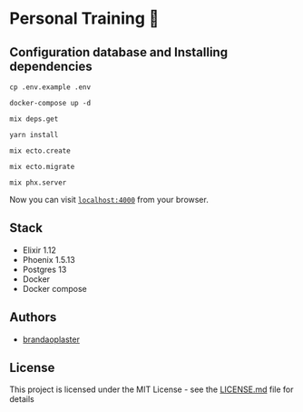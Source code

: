 # Personal Training :muscle:

## Configuration database and Installing dependencies

```
cp .env.example .env
```

```
docker-compose up -d
```

```
mix deps.get
```

```
yarn install
```

```
mix ecto.create
```

```
mix ecto.migrate
```

```
mix phx.server
```

Now you can visit [`localhost:4000`](http://localhost:4000) from your browser.

## Stack
 - Elixir 1.12
 - Phoenix 1.5.13
 - Postgres 13
 - Docker
 - Docker compose

## Authors

- [brandaoplaster](https://github.com/brandaoplaster)

## License

This project is licensed under the MIT License - see the [LICENSE.md](LICENSE.md) file for details
